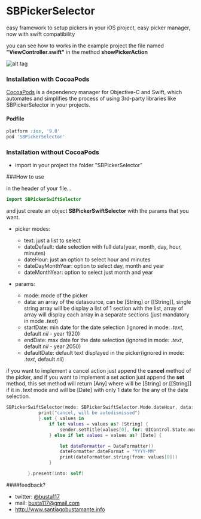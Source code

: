 SBPickerSelector
================

easy framework to setup pickers in your iOS project, easy picker manager, now with swift compatibility

you can see how to works in the example project the file named **"ViewController.swift"** in the method **showPickerAction**


![alt tag](https://raw.githubusercontent.com/Busta117/SBPickerSelector/master/preview.png)



### Installation with CocoaPods

[CocoaPods](http://cocoapods.org) is a dependency manager for Objective-C and Swift, which automates and simplifies the process of using 3rd-party libraries like SBPickerSelector in your projects.

#### Podfile

```ruby
platform :ios, '9.0'
pod 'SBPickerSelector'
```

### Installation without CocoaPods
- import in your project the folder "SBPickerSelector"

###How to use

in the header of your file...
```swift
import SBPickerSwiftSelector
```

and just create an object **SBPickerSwiftSelector** with the params that you want.

- picker modes:
  - text: just a list to select
  - dateDefault: date selection with full data(year, month, day, hour, minutes)
  - dateHour: just an option to select hour and minutes
  - dateDayMonthYear: option to select day, month and year
  - dateMonthYear: option to select just month and year

- params:
  - mode: mode of the picker
  - data: an array of the datasource, can be [String] or [[String]], single string array will be display a list of 1 section with the list, array of array will display each array in a separate sections (just mandatory in mode *.text*)
  - startDate: min date for the date selection (ignored in mode: *.text*, default *nil* - year 1920)
  - endDate: max date for the date selection (ignored in mode: *.text*, default *nil* - year 2050)
  - defaultDate: default text displayed in the picker(ignored in mode: *.text*, default *nil*)

if you want to implement a cancel action just append the **cancel** method of the picker, and if you want to implement a set action just append the **set** method, this set method will return [Any] where will be [String] or [[String]] if it in *.text* mode and will be [Date] with only 1 date for the any of the date selection.

```swift
SBPickerSwiftSelector(mode: SBPickerSwiftSelector.Mode.dateHour, data: ["hi","there"], defaultDate: Date()).cancel {
            print("cancel, will be autodismissed")
            }.set { values in
                if let values = values as? [String] {
                    sender.setTitle(values[0], for: UIControl.State.normal)
                } else if let values = values as? [Date] {

                    let dateFormatter = DateFormatter()
                    dateFormatter.dateFormat = "YYYY-MM"
                    print(dateFormatter.string(from: values[0]))
                }

        }.present(into: self)
```
####feedback?

* twitter: [@busta117](http://www.twitter.com/busta117)
* mail: <busta117@gmail.com>
* <http://www.santiagobustamante.info>
